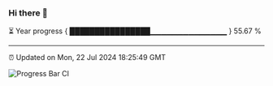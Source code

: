 ### Hi there 👋

⏳ Year progress { ████████████████▁▁▁▁▁▁▁▁▁▁▁▁▁▁ } 55.67 %

---

⏰ Updated on Mon, 22 Jul 2024 18:25:49 GMT

![Progress Bar CI](https://github.com/ZhaoGui/ZhaoGui/workflows/Progress%20Bar%20CI/badge.svg)
